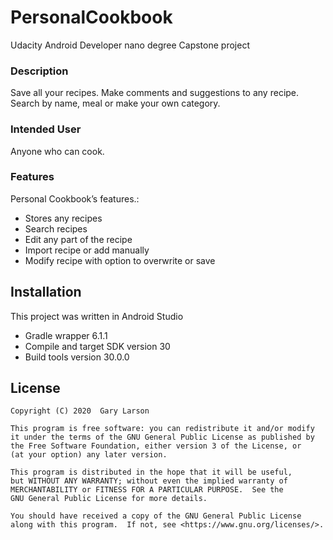 # PersonalCookbook
Udacity Android Developer nano degree Capstone project

### Description 

Save all your recipes. 
Make comments and suggestions to any recipe. 
Search by name, meal or make your own category.

### Intended User

Anyone who can cook.

### Features

Personal Cookbook’s features.:
-	Stores any recipes 
-	Search recipes
-	Edit any part of the recipe
-	Import recipe or add manually
-	Modify recipe with option to overwrite or save

## Installation

This project was written in Android Studio 
- Gradle wrapper 6.1.1 
- Compile and target SDK version 30 
- Build tools version 30.0.0

## License

    Copyright (C) 2020  Gary Larson

    This program is free software: you can redistribute it and/or modify
    it under the terms of the GNU General Public License as published by
    the Free Software Foundation, either version 3 of the License, or
    (at your option) any later version.

    This program is distributed in the hope that it will be useful,
    but WITHOUT ANY WARRANTY; without even the implied warranty of
    MERCHANTABILITY or FITNESS FOR A PARTICULAR PURPOSE.  See the
    GNU General Public License for more details.

    You should have received a copy of the GNU General Public License
    along with this program.  If not, see <https://www.gnu.org/licenses/>.
